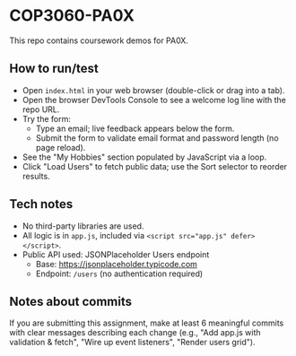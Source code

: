 # COP3060-PA0X

This repo contains coursework demos for PA0X.

## How to run/test
- Open `index.html` in your web browser (double-click or drag into a tab).
- Open the browser DevTools Console to see a welcome log line with the repo URL.
- Try the form:
  - Type an email; live feedback appears below the form.
  - Submit the form to validate email format and password length (no page reload).
- See the "My Hobbies" section populated by JavaScript via a loop.
- Click "Load Users" to fetch public data; use the Sort selector to reorder results.

## Tech notes
- No third-party libraries are used.
- All logic is in `app.js`, included via `<script src="app.js" defer></script>`.
- Public API used: JSONPlaceholder Users endpoint
  - Base: https://jsonplaceholder.typicode.com
  - Endpoint: `/users` (no authentication required)

## Notes about commits
If you are submitting this assignment, make at least 6 meaningful commits with clear messages describing each change (e.g., "Add app.js with validation & fetch", "Wire up event listeners", "Render users grid").

